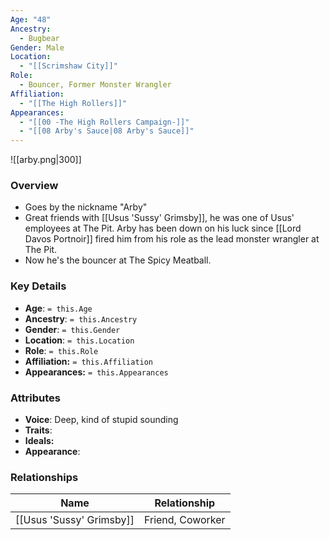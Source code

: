 ```yaml
---
Age: "48"
Ancestry:
  - Bugbear
Gender: Male
Location:
  - "[[Scrimshaw City]]"
Role:
  - Bouncer, Former Monster Wrangler
Affiliation:
  - "[[The High Rollers]]"
Appearances:
  - "[[00 -The High Rollers Campaign-]]"
  - "[[08 Arby's Sauce|08 Arby's Sauce]]"
---
```


![[arby.png|300]]

### Overview
- Goes by the nickname "Arby"
- Great friends with [[Usus 'Sussy' Grimsby]], he was one of Usus' employees at The Pit. Arby has been down on his luck since [[Lord Davos Portnoir]] fired him from his role as the lead monster wrangler at The Pit. 
- Now he's the bouncer at The Spicy Meatball.

### Key Details
- **Age**: `= this.Age`
- **Ancestry**: `= this.Ancestry`
- **Gender**: `= this.Gender`
- **Location**: `= this.Location`
- **Role**: `= this.Role`
- **Affiliation:** `= this.Affiliation`
- **Appearances:** `= this.Appearances`

### Attributes
- **Voice**: Deep, kind of stupid sounding
- **Traits**: 
- **Ideals:** 
- **Appearance**:

### Relationships

| Name             | Relationship     |
| ---------------- | ---------------- |
| [[Usus 'Sussy' Grimsby]] | Friend, Coworker |
